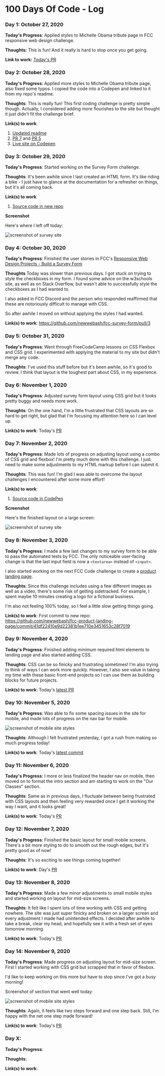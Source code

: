 # 100 Days Of Code - Log

### Day 1: October 27, 2020
**Today's Progress**: Applied styles to Michelle Obama tribute page in FCC
responsive web design challenge.

**Thoughts:** This is fun! And it really is hard to stop once you get going.

**Link to work:**
[Today's PR](https://github.com/newwebash/fcc-tribute-page/pull/5)

### Day 2: October 28, 2020

**Today's Progress**: Applied more styles to Michelle Obama tribute page, also
fixed some typos. I copied the code into a Codepen and linked to it from my
repo's readme.

**Thoughts**: This is really fun! This first coding challenge is pretty simple
though. Actually, I considered adding more flourishes to the site but thought
it just didn't fit the challenge brief.

**Link(s) to work**:

1. [Updated readme](https://github.com/newwebash/fcc-tribute-page)
2. [PR 7](https://github.com/newwebash/fcc-tribute-page/pull/7) and [PR 5](https://github.com/newwebash/fcc-tribute-page/pull/5)
3. [Live site on Codepen](https://codepen.io/NewWebAsh/pen/MWerNqq)


### Day 3: October 29, 2020

**Today's Progress**: Started working on the Survey Form challenge.

**Thoughts**: It's been awhile since I last created an HTML form. It's like
riding a bike - I just have to glance at the documentation for a refresher on
things, but it's all coming back.

**Link(s) to work**
1. [Source code in new repo](https://github.com/newwebash/fcc-survey-form)

**Screenshot**

Here's where I left off today:

<img src="images/fcc-survey-form-29Oct20.PNG" alt="screenshot of survey site">



### Day 4: October 30, 2020

**Today's Progress**: Finished the user stories in FCC's
[Responsive Web Design Projects - Build a Survey Form](https://www.freecodecamp.org/learn/responsive-web-design/responsive-web-design-projects/build-a-survey-form)

**Thoughts** Today was slower than previous days. I got stuck on
trying to style the checkboxes in my form. I found some advice on the w3schools
site, as well as on Stack Overflow, but wasn't able to successfully style the
checkboxes as I had wanted to.

I also asked in FCC Discord and the person who
responded reaffirmed that these are notoriously difficult to manage with CSS.

So after awhile I moved on without applying the styles I had wanted.

**Link(s) to work**: https://github.com/newwebash/fcc-survey-form/pull/3

### Day 5: October 31, 2020

**Today's Progress**: Went through FreeCodeCamp lessons on CSS Flexbox and CSS
grid. I experimented with applying the material to my site but didn't merge
any code.

**Thoughts**: I've used this stuff before but it's been awhile, so it's good
to review. I think that layout is the toughest part about CSS, in my experience.


### Day 6: November 1, 2020

**Today's Progress**: Adjusted survey form layout using CSS grid but it looks
pretty buggy and needs more work.

**Thoughts**: On the one hand, I'm a little frustrated that CSS layouts are so
hard to get right, but glad that I'm focusing my attention here so I can level
up.

**Link(s) to work**: Today's [PR](https://github.com/newwebash/fcc-survey-form/pull/5)


### Day 7: November 2, 2020

**Today's Progress**: Made lots of progress on adjusting layout using a combo
of CSS grid and flexbox! I'm pretty much done with this challenge. I just need
to make some adjustments to my HTML markup before I can submit it.

**Thoughts**: This was fun! I'm glad I was able to overcome the layout challenges
I encountered after some more effort!

**Link(s) to work**:
1. [Source code in CodePen](https://codepen.io/NewWebAsh/pen/GRqdweX)

**Screenshot**

Here's the finished layout on a large screen:

<img src="images/fcc-survey-form-2Nov20.PNG" alt="screenshot of survey site">


### Day 8: November 3, 2020

**Today's Progress**: I made a few last changes to my survey form to be able
to pass the automated tests by FCC. The only noticeable user-facing change
is that the last input field is now a `<textarea>` instead of `<input>`.

I also started working on the next FCC Code challenge to create a [product
landing page](https://www.freecodecamp.org/learn/responsive-web-design/responsive-web-design-projects/build-a-product-landing-page).

**Thoughts**: Since this challenge includes using a few different images as
well as a video, there's some risk of getting sidetracked. For example, I
spent maybe 10 minutes creating a logo for a fictional business.

I'm also not feeling 100% today, so I feel a little slow getting things going.

**Link(s) to work**: First commit to new repo: https://github.com/newwebash/fcc-product-landing-page/commit/41df22410e9d22381b1ee710e3451653c28f7019


### Day 9: November 4, 2020

**Today's Progress**: Finished adding minimum required html elements to landing
page and also started adding CSS.

**Thoughts**: CSS can be so finicky and frustrating sometimes! I'm also trying
to think of ways I can work more quickly. However, I also see value in taking my
time with these basic front-end projects so I can use them as building blocks
for future projects.

**Link(s) to work**: Today's [latest PR](https://github.com/newwebash/fcc-product-landing-page/commit/7d40df14f5dffea1deaeb84b1847fc854dd906c8)


### Day 10: November 5, 2020

**Today's Progress**: Was able to fix some spacing issues in the site for
mobile, and made lots of progress on the nav bar for mobile.

<img src="images/fcc-product-landing-page-5Nov20.PNG" alt="screenshot of mobile site styles">

**Thoughts**: Although I felt frustrated yesterday, I got a rush from making
so much progress today!

**Link(s) to work**: Today's [latest commit](https://github.com/newwebash/fcc-product-landing-page/commit/b3b6ad4e8ba03152d686fba2348bfdd5fc46775b)


### Day 11: November 6, 2020

**Today's Progress**: I more or less finalized the header nav on mobile, then
moved on to format the intro section and am starting to work on the "Our Classes"
section.

**Thoughts**: Same as in previous days, I fluctuate between being frustrated
with CSS layouts and then feeling very rewarded once I get it working the
way I want, and it looks great!

**Link(s) to work**: Today's [PR](https://github.com/newwebash/fcc-product-landing-page/pull/4)


### Day 12: November 7, 2020

**Today's Progress**: Finished the basic layout for small mobile screens. There's
a bit more styling to do to smooth out the rough edges, but it's pretty good
as of now!

**Thoughts**: It's so exciting to see things coming together!

**Link(s) to work**: Day's [PR](https://github.com/newwebash/fcc-product-landing-page/pull/6)


### Day 13: November 8, 2020

**Today's Progress**: Made a few minor adjustments to small mobile styles and
started working on layout for mid-size screens.

**Thoughts**: It felt like I spent lots of time working with CSS and getting
nowhere. The site was just super finicky and broken on a larger screen and
every adjustment I made had unintended effects. I decided after awhile to take
a break, clear my head, and hopefully see it with a fresh set of eyes tomorrow morning.

**Link(s) to work**: Today's [PR](https://github.com/newwebash/fcc-product-landing-page/pull/7)


### Day 14: November 9, 2020

**Today's Progress**: Made progress on adjusting layout for mid-size screen.
First I started working with CSS grid but scrapped that in favor of flexbox.

I'd like to keep working on this more but have to stop since I've got a busy
morning!

Screenshot of section that went well today:

<img src="images/fcc-product-landing-page-9Nov20.PNG" alt="screenshot of mobile site styles">

**Thoughts**: Again, it feels like two steps forward and one step back. Still,
I'm happy with the net one step made forward!

**Link(s) to work**: Today's [PR](https://github.com/newwebash/fcc-product-landing-page/pull/7)


### Day X:

**Today's Progress**:

**Thoughts**:

**Link(s) to work**:
